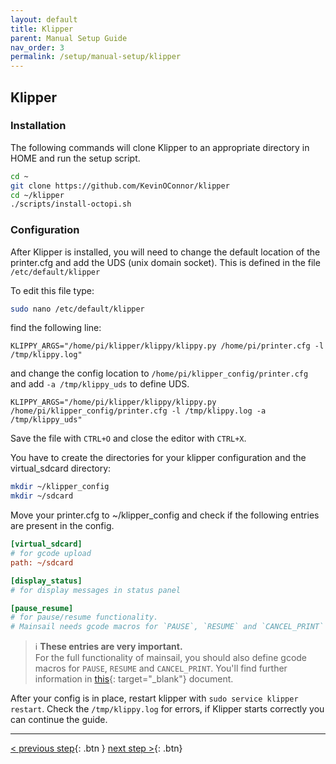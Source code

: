 ```yaml
---
layout: default
title: Klipper
parent: Manual Setup Guide
nav_order: 3
permalink: /setup/manual-setup/klipper
---
```


## Klipper
### Installation
The following commands will clone Klipper to an appropriate directory in HOME and run the setup script.
```bash
cd ~
git clone https://github.com/KevinOConnor/klipper
cd ~/klipper
./scripts/install-octopi.sh
```

### Configuration
After Klipper is installed, you will need to change the default location of the printer.cfg and add the UDS (unix domain socket). This is defined in the file `/etc/default/klipper` 

To edit this file type:
```bash
sudo nano /etc/default/klipper
```

find the following line:
```
KLIPPY_ARGS="/home/pi/klipper/klippy/klippy.py /home/pi/printer.cfg -l /tmp/klippy.log"
```
and change the config location to `/home/pi/klipper_config/printer.cfg` and add `-a /tmp/klippy_uds` to define UDS.
```
KLIPPY_ARGS="/home/pi/klipper/klippy/klippy.py /home/pi/klipper_config/printer.cfg -l /tmp/klippy.log -a /tmp/klippy_uds"
```
Save the file with `CTRL+O` and close the editor with `CTRL+X`.

You have to create the directories for your klipper configuration and the virtual_sdcard directory:

```bash
mkdir ~/klipper_config
mkdir ~/sdcard
```

Move your printer.cfg to ~/klipper_config and check if the following entries are present in the config.
```ini
[virtual_sdcard]
# for gcode upload
path: ~/sdcard

[display_status]
# for display messages in status panel

[pause_resume]
# for pause/resume functionality. 
# Mainsail needs gcode macros for `PAUSE`, `RESUME` and `CANCEL_PRINT` to make the buttons work.
```
> ℹ️ **These entries are very important.**  
For the full functionality of mainsail, you should also define gcode macros for `PAUSE`, `RESUME` and `CANCEL_PRINT`. You'll find further information in [this](../../necessary-cfg.md){: target="_blank"} document.

After your config is in place, restart klipper with `sudo service klipper restart`.  Check the `/tmp/klippy.log` for errors, if Klipper starts correctly you can continue the guide.

---
[< previous step](operating-system.md){: .btn }  [next step >](moonraker.md){: .btn}
